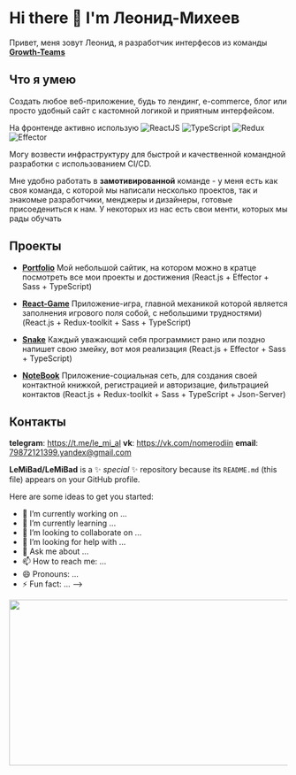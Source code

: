 # Hi there 👋 I'm Леонид-Михеев

Привет, меня зовут Леонид, я разработчик интерфесов из команды [**Growth-Teams**](http://growth-teams.ru)

## Что я умею

Создать любое веб-приложение, будь то лендинг, e-commerce, блог или просто удобный сайт с кастомной логикой и приятным интерфейсом.<br />

На фронтенде активно использую
  <img alt="ReactJS" src="https://img.shields.io/badge/-React-353535?style=plastic&logo=react&logoColor=white" />
  <img alt="TypeScript" src="https://img.shields.io/badge/-TypeScript-235a96?style=plastic&logo=typescript&logoColor=white" />
  ![Redux](https://img.shields.io/badge/-Redux-764abc?logo=redux&style=plastic)
  <img alt="Effector" src="https://img.shields.io/badge/-Effector-ff8c00?style=plastic&logo=effector&logoColor=white" /> <br />

Могу возвести инфраструктуру для быстрой и качественной командной разработки с использованием CI/CD.<br />

Мне удобно работать в **замотивированной** команде - у меня есть как своя команда, с которой мы написали несколько проектов, так и знакомые разработчики, менджеры и дизайнеры, готовые присоедениться к нам. У некоторых из нас есть свои менти, которых мы рады обучать

<!--
* **JS**: Typescript, ReactJS, NodeJS, Redux
* **Инфраструктура**: webpack, eslint
* **Верстка**: module-css, sass, postcss, svg
-->

<!--
## Мой путь как программиста

1. Прошел курсы на ![HTML Academy](https://img.shields.io/badge/-HTML_Academy-302683?logo=htmlacademy&style=plastic)
2. Освоил огромный курс по ![ReactJS](https://img.shields.io/badge/-ReactJS-353535?logo=react&style=plastic) на канале ![It-kamasutra](https://img.shields.io/badge/-It_kamasutra-d00?logo=youtube&style=plastic)
3. Работал в качестве индвидуального предпринимателя на фриланс биржах
-->

## Проекты

* [**Portfolio**](https://github.com/LeMiBad/Projects) Мой небольшой сайтик, на котором можно в кратце посмотреть все мои проекты и достижения (React.js + Effector + Sass + TypeScript)

* [**React-Game**](https://github.com/LeMiBad/react-game) Приложение-игра, главной механикой которой является заполнения игрового поля собой, с небольшими трудностями) (React.js + Redux-toolkit + Sass + TypeScript)

* [**Snake**](https://github.com/LeMiBad/Snake) Каждый уважающий себя программист рано или поздно напишет свою змейку, вот моя реализация (React.js + Effector + Sass + TypeScript)

* [**NoteBook**](https://github.com/LeMiBad/NoteBook) Приложение-социальная сеть, для создания своей контактной книжкой, регистрацией и авторизацие, фильтрацией контактов (React.js + Redux-toolkit + Sass + TypeScript + Json-Server)

## Контакты

**telegram**: https://t.me/le_mi_al
**vk**: https://vk.com/nomerodiin
**email**: 79872121399.yandex@gmail.com

**LeMiBad/LeMiBad** is a ✨ _special_ ✨ repository because its `README.md` (this file) appears on your GitHub profile.

Here are some ideas to get you started:

- 🔭 I’m currently working on ...
- 🌱 I’m currently learning ...
- 👯 I’m looking to collaborate on ...
- 🤔 I’m looking for help with ...
- 💬 Ask me about ...
- 📫 How to reach me: ...
- 😄 Pronouns: ...
- ⚡ Fun fact: ...
-->
<div align="center">
  <img src="https://media.giphy.com/media/dWesBcTLavkZuG35MI/giphy.gif" width="600" height="300"/>
</div>
